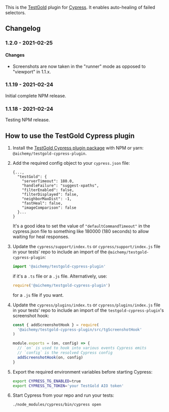 This is the [TestGold](https://testgold.dev) plugin for
[Cypress](https://www.cypress.io/). It enables auto-healing of failed selectors.

## Changelog

### 1.2.0 - 2021-02-25

#### Changes

- Screenshots are now taken in the "runner" mode as opposed to "viewport" in
  1.1.x.

### 1.1.19 - 2021-02-24

Initial complete NPM release.

### 1.1.18 - 2021-02-24

Testing NPM release.

## How to use the TestGold Cypress plugin

1. Install the [TestGold Cypress plugin
   package](https://www.npmjs.com/package/@aichemy/testgold-cypress-plugin) with
   NPM or yarn: `@aichemy/testgold-cypress-plugin`.

2. Add the required config object to your `cypress.json` file:

   ```
   {...,
     "testGold": {
       "serverTimeout": 180.0,
       "handleFailure": "suggest-xpaths",
       "filterEnabled": false,
       "filterDisplayed": false,
       "neighborMaxDist": -1,
       "fastHeal": false,
       "imageComparison": false
     }...
   }
   ```

   It's a good idea to set the value of `"defaultCommandTimeout"` in the
   cypress.json file to something like 180000 (180 seconds) to allow waiting for
   heal responses.

3. Update the `cypress/support/index.ts` or `cypress/support/index.js` file in
   your tests' repo to include an import of the
   `@aichemy/testgold-cypress-plugin`:

   ```javascript
   import '@aichemy/testgold-cypress-plugin'
   ```

   if it's a `.ts` file or a `.js` file. Alternatively, use:

   ```javascript
   require('@aichemy/testgold-cypress-plugin')
   ```

   for a `.js` file if you want.

4. Update the `cypress/plugins/index.ts` or `cypress/plugins/index.js` file in
   your tests' repo to include an import of the `testgold-cypress-plugin`'s
   screenshot hook:

   ```javascript
   const { addScreenshotHook } = require(
     '@aichemy/testgold-cypress-plugin/src/tgScreenshotHook'
   )

   module.exports = (on, config) => {
     // `on` is used to hook into various events Cypress emits
     // `config` is the resolved Cypress config
     addScreenshotHook(on, config)
   }
   ```

5. Export the required environment variables before starting Cypress:

   ```bash
   export CYPRESS_TG_ENABLED=true
   export CYPRESS_TG_TOKEN='your TestGold AIO token'
   ```

6. Start Cypress from your repo and run your tests:

   ```bash
   ./node_modules/cypress/bin/cypress open
   ```
